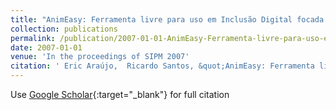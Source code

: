 ```yaml
---
title: "AnimEasy: Ferramenta livre para uso em Inclusão Digital focada em multimídia utilizando o Inkscape"
collection: publications
permalink: /publication/2007-01-01-AnimEasy-Ferramenta-livre-para-uso-em-Incluso-Digital-focada-em-multimdia-utilizando-o-Inkscape
date: 2007-01-01
venue: 'In the proceedings of SIPM 2007'
citation: ' Eric Araújo,  Ricardo Santos, &quot;AnimEasy: Ferramenta livre para uso em Inclusão Digital focada em multimídia utilizando o Inkscape.&quot; In the proceedings of SIPM 2007, 2007.'
---
```

Use [Google Scholar](https://scholar.google.com/scholar?q=AnimEasy:+Ferramenta+livre+para+uso+em+Inclusão+Digital+focada+em+multimídia+utilizando+o+Inkscape){:target="_blank"} for full citation